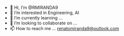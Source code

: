 - 👋 Hi, I’m @RMIRANDA9
- 👀 I’m interested in Engineering, AI
- 🌱 I’m currently learning ...
- 💞️ I’m looking to collaborate on ...
- 📫 How to reach me ... renatomiranda9@outlook.com

<!---
RMIRANDA9/RMIRANDA9 is a ✨ special ✨ repository because its `README.md` (this file) appears on your GitHub profile.
You can click the Preview link to take a look at your changes.
--->
